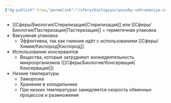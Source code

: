 ```yaml
---
{"dg-publish":true,"permalink":"/sfery/biologiya/sposoby-sohraneniya-svezhesti-produktov/","tags":["Общаябиология"]}
---
```


- [[Сферы/Биология/Стерилизация\|Стерилизация]] или [[Сферы/Биология/Пастеризация\|Пастеризация]] + герметичная упаковка
- Вакуумная упаковка
	- Эффективна, так как гниение идёт с использованием [[Сферы/Химия/Кислород\|Кислород]]
- Использование консервантов 
	- Вещества, которые затрудняют жизнедеятельность микроорганизмов ([[Сферы/Биология/Консервация\|Консервация]])
- Низкие температуры 
	- Заморозка
	- Хранение в холодильнике
	- При низких температурах замедляется скорость обменных процессов и размножения